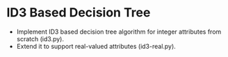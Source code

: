 # ID3 Based Decision Tree
- Implement ID3 based decision tree algorithm for integer attributes from scratch (id3.py).
- Extend it to support real-valued attributes (id3-real.py).
